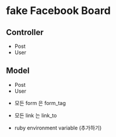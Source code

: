 # fake Facebook Board

## Controller
- Post
- User

## Model 
- Post
- User


* 모든 form 은 form_tag
* 모든 link 는 link_to

* ruby environment variable (추가하기)